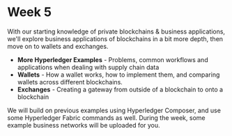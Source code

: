 # Week 5

With our starting knowledge of private blockchains & business applications, we'll explore business applications of blockchains in a bit more depth, then move on to wallets and exchanges.

- **More Hyperledger Examples** - Problems, common workflows and applications when dealing with supply chain data
- **Wallets** - How a wallet works, how to implement them, and comparing wallets across different blockchains.
- **Exchanges** - Creating a gateway from outside of a blockchain to onto a blockchain

We will build on previous examples using Hyperledger Composer, and use some Hyperledger Fabric commands as well. During the week, some example business networks will be uploaded for you.

